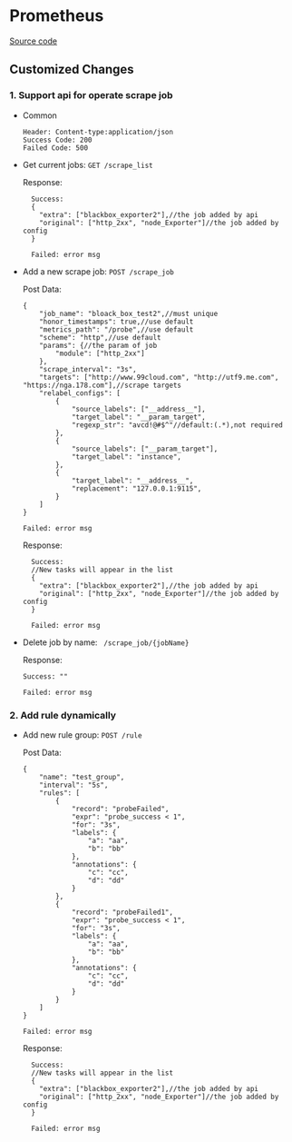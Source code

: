 # Prometheus
[Source code](https://github.com/prometheus/prometheus)

## Customized Changes

### 1. Support api for operate scrape job

* Common

    ```
    Header: Content-type:application/json
    Success Code: 200
    Failed Code: 500    
    ```    
 
* Get current jobs: `GET /scrape_list`
    
    Response:
    ```
      Success:    
      {
      	"extra": ["blackbox_exporter2"],//the job added by api
      	"original": ["http_2xx", "node_Exporter"]//the job added by config
      }
      
      Failed: error msg
    ```

* Add a new scrape job: `POST /scrape_job`

    Post Data:
    ```
    {
        "job_name": "bloack_box_test2",//must unique
        "honor_timestamps": true,//use default
        "metrics_path": "/probe",//use default
        "scheme": "http",//use default
        "params": {//the param of job
            "module": ["http_2xx"]
        },
        "scrape_interval": "3s",
        "targets": ["http://www.99cloud.com", "http://utf9.me.com", "https://nga.178.com"],//scrape targets
        "relabel_configs": [
            {
                "source_labels": ["__address__"],
                "target_label": "__param_target",
                "regexp_str": "avcd!@#$^"//default:(.*),not required
            },
            {
            	"source_labels": ["__param_target"],
            	"target_label": "instance",
            },
            {
            	"target_label": "__address__",
            	"replacement": "127.0.0.1:9115",
            }
        ]
    }
    
    Failed: error msg
    ```
    Response:
    ```
      Success:  
      //New tasks will appear in the list
      {
        "extra": ["blackbox_exporter2"],//the job added by api
        "original": ["http_2xx", "node_Exporter"]//the job added by config
      }
      
      Failed: error msg
    
    ```
    
* Delete job by name: ` /scrape_job/{jobName}`

    Response:
    ```
    Success: ""
    
    Failed: error msg
    
    ```

### 2. Add rule dynamically


* Add new rule group: `POST /rule`

    Post Data:
    ```
    {
    	"name": "test_group",
    	"interval": "5s",
    	"rules": [
    		{
    			"record": "probeFailed",
    			"expr": "probe_success < 1",
    			"for": "3s",
    			"labels": {
    				"a": "aa",
    				"b": "bb"
    			},
    			"annotations": {
    				"c": "cc",
    				"d": "dd"
    			}
    		},
    		{
    			"record": "probeFailed1",
    			"expr": "probe_success < 1",
    			"for": "3s",
    			"labels": {
    				"a": "aa",
    				"b": "bb"
    			},
    			"annotations": {
    				"c": "cc",
    				"d": "dd"
    			}
    		}
    	]
    }
    
    Failed: error msg
    ```
    Response:
    ```
      Success:  
      //New tasks will appear in the list
      {
        "extra": ["blackbox_exporter2"],//the job added by api
        "original": ["http_2xx", "node_Exporter"]//the job added by config
      }
      
      Failed: error msg
    
    ```
    
